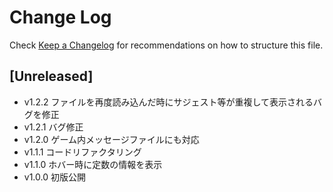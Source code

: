 # Change Log

Check [Keep a Changelog](http://keepachangelog.com/) for recommendations on how to structure this file.

## [Unreleased]

- v1.2.2
  ファイルを再度読み込んだ時にサジェスト等が重複して表示されるバグを修正
- v1.2.1
  バグ修正
- v1.2.0
  ゲーム内メッセージファイルにも対応
- v1.1.1
  コードリファクタリング
- v1.1.0
  ホバー時に定数の情報を表示
- v1.0.0
  初版公開
